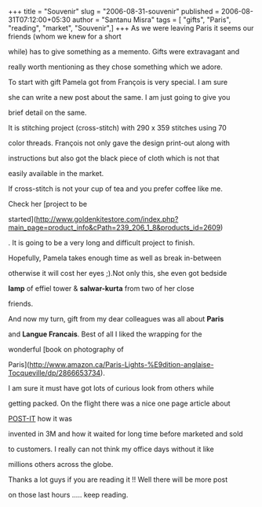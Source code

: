 +++
title = "Souvenir"
slug = "2006-08-31-souvenir"
published = 2006-08-31T07:12:00+05:30
author = "Santanu Misra"
tags = [ "gifts", "Paris", "reading", "market", "Souvenir",]
+++
As we were leaving Paris it seems our friends (whom we knew for a short

while) has to give something as a memento. Gifts were extravagant and

really worth mentioning as they chose something which we adore.



  

To start with gift Pamela got from François is very special. I am sure

she can write a new post about the same. I am just going to give you

brief detail on the same.



  

It is stitching project (cross-stitch) with 290 x 359 stitches using 70

color threads. François not only gave the design print-out along with

instructions but also got the black piece of cloth which is not that

easily available in the market.



  

If cross-stitch is not your cup of tea and you prefer coffee like me.

Check her [project to be

started](http://www.goldenkitestore.com/index.php?main_page=product_info&cPath=239_206_1_8&products_id=2609)

. It is going to be a very long and difficult project to finish.

Hopefully, Pamela takes enough time as well as break in-between

otherwise it will cost her eyes ;).Not only this, she even got bedside

**lamp** of effiel tower & **salwar-kurta** from two of her close

friends.



  



  







And now my turn, gift from my dear colleagues was all about **Paris**

and **Langue Francais**. Best of all I liked the wrapping for the

wonderful [book on photography of

Paris](http://www.amazon.ca/Paris-Lights-%E9dition-anglaise-Tocqueville/dp/2866653734).

I am sure it must have got lots of curious look from others while

getting packed. On the flight there was a nice one page article about

[POST-IT](http://news.bbc.co.uk/2/hi/uk_news/701661.stm) how it was

invented in 3M and how it waited for long time before marketed and sold

to customers. I really can not think my office days without it like

millions others across the globe.



  

Thanks a lot guys if you are reading it !! Well there will be more post

on those last hours ..... keep reading.
